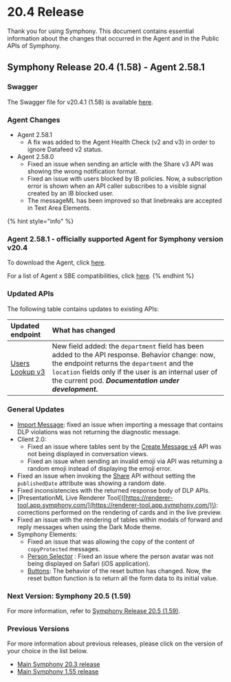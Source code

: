 # 20.4 Release

Thank you for using Symphony. This document contains essential information about the changes that occurred in the Agent and in the Public APIs of Symphony.

## Symphony Release 20.4 \(1.58\) - Agent 2.58.1

### Swagger

The Swagger file for v20.4.1 \(1.58\) is available [here](https://github.com/symphonyoss/symphony-api-spec/tree/20.4.1).

### Agent Changes

* Agent 2.58.1
  * A fix was added to the Agent Health Check \(v2 and v3\) in order to ignore Datafeed v2 status.
* Agent 2.58.0
  * Fixed an issue when sending an article with the Share v3 API was showing the wrong notification format.
  * Fixed an issue with users blocked by IB policies. Now, a subscription error is shown when an API caller subscribes to a visible signal created by an IB blocked user.
  * The messageML has been improved so that linebreaks are accepted in Text Area Elements.

{% hint style="info" %}
### Agent 2.58.1 - officially supported Agent for Symphony version v20.4 

To download the Agent, click [here](https://storage.googleapis.com/sym-platform/developers/rest-api/agent-2.58.1.zip).

For a list of Agent x SBE compatibilities, click [here](../agent-guide/sbe-x-agent-compatibility-matrix.md). 
{% endhint %}

### **Updated APIs**

The following table contains updates to existing APIs:

| Updated endpoint | What has changed |
| :--- | :--- |
| [Users Lookup v3](https://developers.symphony.com/restapi/reference#users-lookup-v3) | New field added: the `department` field has been added to the API response. Behavior change: now, the endpoint returns the `department` and the `location` fields only if the user is an internal user of the current pod. _**Documentation under development.**_ |

### **General Updates**

* [Import Message](https://developers.symphony.com/restapi/reference#import-message-v4): fixed an issue when importing a message that contains DLP violations was not returning the diagnostic message.
* Client 2.0:
  * Fixed an issue where tables sent by the [Create Message v4](https://developers.symphony.com/restapi/reference#create-message-v4) API was not being displayed in conversation views.
  * Fixed an issue when sending an invalid emoji via API was returning a random emoji instead of displaying the emoji error.
* Fixed an issue when invoking the [Share](https://developers.symphony.com/restapi/reference#share-v3) API without setting the `publishedDate` attribute was showing a random date.
* Fixed inconsistencies with the returned response body of DLP APIs.
* \[PresentationML Live Renderer Tool\[\([https://renderer-tool.app.symphony.com/](https://renderer-tool.app.symphony.com/)\): corrections performed on the rendering of cards and in the live preview.
* Fixed an issue with the rendering of tables within modals of forward and reply messages when using the Dark Mode theme.
* Symphony Elements:
  * Fixed an issue that was allowing the copy of the content of `copyProtected` messages.
  * [Person Selector](../../building-bots-on-symphony/symphony-elements/available-elements/person-selector.md) : Fixed an issue where the person avatar was not being displayed on Safari \(iOS application\).
  * [Buttons](../../building-bots-on-symphony/symphony-elements/available-elements/buttons.md): The behavior of the reset button has changed. Now, the reset button function is to return all the form data to its initial value.

### **Next Version: Symphony 20.5 \(1.59\)**

For more information, refer to [Symphony Release 20.5 \(1.59\)](./#current-version-symphony-20-5-1-59-agent-2-59-0).

### **Previous Versions**

For more information about previous releases, please click on the version of your choice in the list below.

* [Main Symphony 20.3 release](20.3-release.md)
* [Main Symphony 1.55 release](1.55-release.md)

